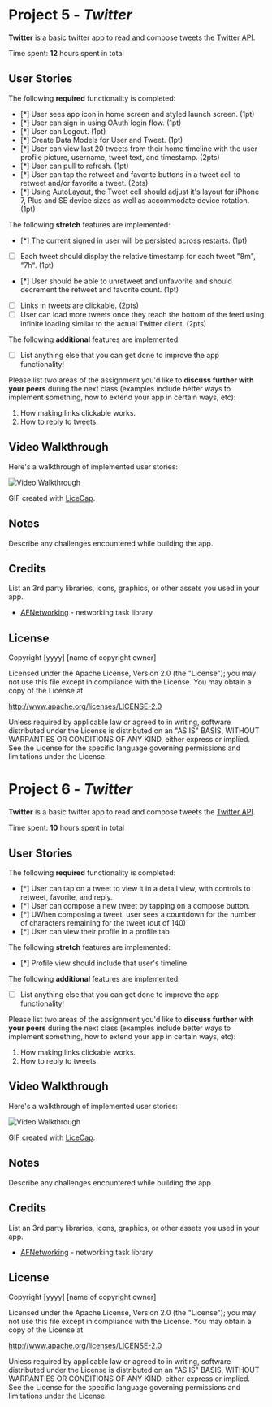 # Project 5 - *Twitter*

**Twitter** is a basic twitter app to read and compose tweets the [Twitter API](https://apps.twitter.com/).

Time spent: **12** hours spent in total

## User Stories

The following **required** functionality is completed:

- [*] User sees app icon in home screen and styled launch screen. (1pt)
- [*] User can sign in using OAuth login flow. (1pt)
- [*] User can Logout. (1pt)
- [*] Create Data Models for User and Tweet. (1pt)
- [*] User can view last 20 tweets from their home timeline with the user profile picture, username, tweet text, and timestamp. (2pts)
- [*] User can pull to refresh. (1pt)
- [*] User can tap the retweet and favorite buttons in a tweet cell to retweet and/or favorite a tweet. (2pts)
- [*] Using AutoLayout, the Tweet cell should adjust it's layout for iPhone 7, Plus and SE device sizes as well as accommodate device rotation. (1pt)

The following **stretch** features are implemented:

- [*] The current signed in user will be persisted across restarts. (1pt)
- [ ] Each tweet should display the relative timestamp for each tweet "8m", "7h". (1pt)
- [*] User should be able to unretweet and unfavorite and should decrement the retweet and favorite count. (1pt)
- [ ] Links in tweets are clickable. (2pts)
- [ ] User can load more tweets once they reach the bottom of the feed using infinite loading similar to the actual Twitter client. (2pts)

The following **additional** features are implemented:

- [ ] List anything else that you can get done to improve the app functionality!

Please list two areas of the assignment you'd like to **discuss further with your peers** during the next class (examples include better ways to implement something, how to extend your app in certain ways, etc):

1. How making links clickable works.
2. How to reply to tweets.

## Video Walkthrough

Here's a walkthrough of implemented user stories:

<img src='https://imgur.com/kgh4TWD.gif' title='Video Walkthrough' width='' alt='Video Walkthrough' />

GIF created with [LiceCap](http://www.cockos.com/licecap/).

## Notes

Describe any challenges encountered while building the app.

## Credits

List an 3rd party libraries, icons, graphics, or other assets you used in your app.

- [AFNetworking](https://github.com/AFNetworking/AFNetworking) - networking task library

## License

Copyright [yyyy] [name of copyright owner]

Licensed under the Apache License, Version 2.0 (the "License");
you may not use this file except in compliance with the License.
You may obtain a copy of the License at

http://www.apache.org/licenses/LICENSE-2.0

Unless required by applicable law or agreed to in writing, software
distributed under the License is distributed on an "AS IS" BASIS,
WITHOUT WARRANTIES OR CONDITIONS OF ANY KIND, either express or implied.
See the License for the specific language governing permissions and
limitations under the License.

# Project 6 - *Twitter*

**Twitter** is a basic twitter app to read and compose tweets the [Twitter API](https://apps.twitter.com/).

Time spent: **10** hours spent in total

## User Stories

The following **required** functionality is completed:

- [*] User can tap on a tweet to view it in a detail view, with controls to retweet, favorite, and reply. 
- [*] User can compose a new tweet by tapping on a compose button.
- [*] UWhen composing a tweet, user sees a countdown for the number of characters remaining for the tweet (out of 140)
- [*] User can view their profile in a profile tab

The following **stretch** features are implemented:

- [*] Profile view should include that user's timeline

The following **additional** features are implemented:

- [ ] List anything else that you can get done to improve the app functionality!

Please list two areas of the assignment you'd like to **discuss further with your peers** during the next class (examples include better ways to implement something, how to extend your app in certain ways, etc):

1. How making links clickable works.
2. How to reply to tweets.

## Video Walkthrough

Here's a walkthrough of implemented user stories:

<img src='https://imgur.com/kgh4TWD.gif' title='Video Walkthrough' width='' alt='Video Walkthrough' />

GIF created with [LiceCap](http://www.cockos.com/licecap/).

## Notes

Describe any challenges encountered while building the app.

## Credits

List an 3rd party libraries, icons, graphics, or other assets you used in your app.

- [AFNetworking](https://github.com/AFNetworking/AFNetworking) - networking task library

## License

Copyright [yyyy] [name of copyright owner]

Licensed under the Apache License, Version 2.0 (the "License");
you may not use this file except in compliance with the License.
You may obtain a copy of the License at

http://www.apache.org/licenses/LICENSE-2.0

Unless required by applicable law or agreed to in writing, software
distributed under the License is distributed on an "AS IS" BASIS,
WITHOUT WARRANTIES OR CONDITIONS OF ANY KIND, either express or implied.
See the License for the specific language governing permissions and
limitations under the License.

